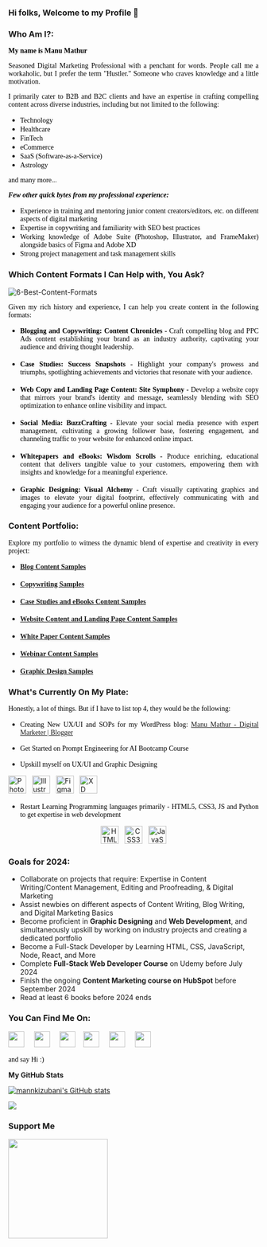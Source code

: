 
### Hi folks, Welcome to my Profile 👋

### Who Am I?:

<p style="text-align: justify;"><span style="color: #000000; font-family: Cambria;"><b> My name is Manu Mathur </b></span></p>

<p style="text-align: justify;"><span style="color: #000000; font-family: Cambria;"> Seasoned Digital Marketing Professional with a penchant for words. People call me a workaholic, but I prefer the term "Hustler." Someone who craves knowledge and a little motivation.</span></p>

<p style="text-align: justify;"><span style="color: #000000; font-family: Cambria;"> I primarily cater to B2B and B2C clients and have an expertise in crafting compelling content across diverse industries, including but not limited to the following:</span></p>
<ul>
<li style="text-align: justify;"><span style="color: #000000; font-family: Cambria;"> Technology </span></li>
<li style="text-align: justify;"><span style="color: #000000; font-family: Cambria;"> Healthcare </span></li>
<li style="text-align: justify;"><span style="color: #000000; font-family: Cambria;"> FinTech</span></li>
<li style="text-align: justify;"><span style="color: #000000; font-family: Cambria;"> eCommerce </span></li>
<li style="text-align: justify;"><span style="color: #000000; font-family: Cambria;"> SaaS (Software-as-a-Service) </span></li>  
<li style="text-align: justify;"><span style="color: #000000; font-family: Cambria;"> Astrology </span></li>  
</ul>
<p style="text-align: justify;"><span style="color: #000000; font-family: Cambria;"> and many more...</span></p>

**_<p style="text-align: justify;"><span style="color: #000000; font-family: Cambria;"> Few other quick bytes from my professional experience:</span></p>_**
<ul>
<li style="text-align: justify;"><span style="color: #000000; font-family: Cambria;">Experience in training and mentoring junior content creators/editors, etc. on different aspects of digital marketing</span></li>
<li style="text-align: justify;"><span style="color: #000000; font-family: Cambria;">Expertise in copywriting and familiarity with SEO best practices</span></li>
<li style="text-align: justify;"><span style="color: #000000; font-family: Cambria;">Working knowledge of Adobe Suite (Photoshop, Illustrator, and FrameMaker) alongside basics of Figma and Adobe XD</span></li>
<li style="text-align: justify;"><span style="color: #000000; font-family: Cambria;">Strong project management and task management skills</span></li>
</ul>

### Which Content Formats I Can Help with, You Ask?

![6-Best-Content-Formats](https://github.com/mannkizubani/mannkizubani/assets/10899599/cc6403da-acb2-48a2-bf66-cabc610e3c2a)

<p style="text-align: justify;"><span style="color: #000000; font-family: Cambria;"> Given my rich history and experience, I can help you create content in the following formats:</span></p>
<ul>
<li style="text-align: justify;"><span style="color: #000000; font-family: Cambria;"><b> Blogging and Copywriting: Content Chronicles -</b> Craft compelling blog and PPC Ads content establishing your brand as an industry authority, captivating your audience and driving thought leadership.</span></li>
<br>
<li style="text-align: justify;"><span style="color: #000000; font-family: Cambria;"><b> Case Studies: Success Snapshots -</b> Highlight your company's prowess and triumphs, spotlighting achievements and victories that resonate with your audience.</span></li>
<br>
<li style="text-align: justify;"><span style="color: #000000; font-family: Cambria;"><b> Web Copy and Landing Page Content: Site Symphony -</b> Develop a website copy that mirrors your brand's identity and message, seamlessly blending with SEO optimization to enhance online visibility and impact.</span></li>
<br>
<li style="text-align: justify;"><span style="color: #000000; font-family: Cambria;"><b> Social Media: BuzzCrafting -</b> Elevate your social media presence with expert management, cultivating a growing follower base, fostering engagement, and channeling traffic to your website for enhanced online impact.</span></li>
<br>
<li style="text-align: justify;"><span style="color: #000000; font-family: Cambria;"><b> Whitepapers and eBooks: Wisdom Scrolls -</b> Produce enriching, educational content that delivers tangible value to your customers, empowering them with insights and knowledge for a meaningful experience.</span></li>
<br>
<li style="text-align: justify;"><span style="color: #000000; font-family: Cambria;"><b> Graphic Designing: Visual Alchemy -</b> Craft visually captivating graphics and images to elevate your digital footprint, effectively communicating with and engaging your audience for a powerful online presence.</span></li>
</ul>

### Content Portfolio:
<p style="text-align: justify;"><span style="color: #000000; font-family: Cambria;"> Explore my portfolio to witness the dynamic blend of expertise and creativity in every project:</span></p>

<ul>
<li style="text-align: justify;"><span style="color: #000000; font-family: Cambria;"><b><a href="https://drive.google.com/drive/u/0/folders/1SMAaxrbRJ6ySI3D7WmNt5kMIrPi5BeEX" target="_blank" rel="noopener"> Blog Content Samples</a></b></span></li>
<br>
<li style="text-align: justify;"><span style="color: #000000; font-family: Cambria;"><b><a href="https://drive.google.com/drive/u/0/folders/1N3QqvmQwIzHjmd9mJLH7Gy4DGOG8Yah9" target="_blank" rel="noopener"> Copywriting Samples</a></b></span></li>
<br>
<li style="text-align: justify;"><span style="color: #000000; font-family: Cambria;"><b><a href="https://drive.google.com/drive/u/0/folders/1_VoKgeEVFpw_ShrHOpzZO5iGQ-U5skuk" target="_blank" rel="noopener"> Case Studies and eBooks Content Samples</a></b></span></li>
<br>
<li style="text-align: justify;"><span style="color: #000000; font-family: Cambria;"><b><a href="https://drive.google.com/drive/u/0/folders/1H1GMIpflHvbFyJxO_uBXbBXjNACE6HFC" target="_blank" rel="noopener"> Website Content and Landing Page Content Samples</a></b></span></li>
<br>
<li style="text-align: justify;"><span style="color: #000000; font-family: Cambria;"><b><a href="https://drive.google.com/drive/folders/1eMwvSSyfBzPggz9j2NVWtFQ1cUgqfbbF" target="_blank" rel="noopener"> White Paper Content Samples</a></b></span></li>
<br>  
<li style="text-align: justify;"><span style="color: #000000; font-family: Cambria;"><b><a href="https://drive.google.com/drive/u/0/folders/1l7NwBoNKJqREVTGhHgrSNKYX5cNwe02i" target="_blank" rel="noopener">Webinar Content Samples</a></b></span></li>
<br>
<li style="text-align: justify;"><span style="color: #000000; font-family: Cambria;"><b><a href="https://drive.google.com/drive/u/0/folders/1pftZ96WSBmGxcUa1lfGwTrb1iKbxf7T7" target="_blank" rel="noopener"> Graphic Design Samples</a></b></span></li>
</ul>


### What's Currently On My Plate:

<p style="text-align: justify;"><span style="color: #000000; font-family: Cambria;">Honestly, a lot of things. But if I have to list top 4, they would be the following:</span></p>

- <p style="text-align: justify;"><span style="color: #000000; font-family: Cambria;"> Creating New UX/UI and SOPs for my  WordPress blog: <a href="https://whereispillmythoughts.com/" target="_blank" rel="noopener"> Manu Mathur - Digital Marketer | Blogger</a></span></p>

- <p style="text-align: justify;"><span style="color: #000000; font-family: Cambria;"> Get Started on Prompt Engineering for AI Bootcamp Course</span></p>

- <p style="text-align: justify;"><span style="color: #000000; font-family: Cambria;"> Upskill myself on UX/UI and Graphic Designing</span></p>
<a href="https://www.adobe.com/uk/products/photoshop.html" target="_blank" rel="noreferrer"><img src="https://raw.githubusercontent.com/danielcranney/readme-generator/main/public/icons/skills/photoshop-colored.svg" width="36" height="36" alt="Photoshop"/></a> &nbsp; <a href="https://www.adobe.com/uk/products/illustrator.html" target="_blank" rel="noreferrer"><img src="https://raw.githubusercontent.com/danielcranney/readme-generator/main/public/icons/skills/illustrator-colored.svg" width="36" height="36" alt="Illustrator" /></a> &nbsp; <a href="https://www.figma.com/" target="_blank" rel="noreferrer"><img src="https://raw.githubusercontent.com/danielcranney/readme-generator/main/public/icons/skills/figma-colored.svg" width="36" height="36" alt="Figma" /></a> &nbsp; <a href="https://www.adobe.com/uk/products/xd.html" target="_blank" rel="noreferrer"><img src="https://raw.githubusercontent.com/danielcranney/readme-generator/main/public/icons/skills/xd-colored.svg" width="36" height="36" alt="XD" /></a>
<br>
- <p style="text-align: justify;"><span style="color: #000000; font-family: Cambria;"> Restart Learning Programming languages primarily - HTML5, CSS3, JS and Python to get expertise in web development</span></p>
<p style="text-align: center;"> <a href="https://www.w3.org/html/logo/badge/html5-badge-h-css3-semantics.png" target="_blank" rel="noreferrer"><img src="https://raw.githubusercontent.com/danielcranney/readme-generator/main/public/icons/skills/html5-colored.svg" width="36" height="36" alt="HTML5"/></a> &nbsp; <a href="https://www.w3.org/TR/CSS/#css" target="_blank" rel="noreferrer"><img src="https://raw.githubusercontent.com/danielcranney/readme-generator/main/public/icons/skills/css3-colored.svg" width="36" height="36" alt="CSS3"/></a> &nbsp; <a href="https://developer.mozilla.org/en-US/docs/Web/JavaScript" rel="nofollow"><img src="https://raw.githubusercontent.com/danielcranney/readme-generator/main/public/icons/skills/javascript-colored.svg" width="36" height="36" alt="JavaScript"/></a></p>

### Goals for 2024:

- Collaborate on projects that require: Expertise in Content Writing/Content Management, Editing and Proofreading, & Digital Marketing
- Assist newbies on different aspects of Content Writing, Blog Writing, and Digital Marketing Basics
- Become proficient in **Graphic Designing** and **Web Development**, and simultaneously upskill by working on industry projects and creating a dedicated portfolio
- Become a Full-Stack Developer by Learning HTML, CSS, JavaScript, Node, React, and More
- Complete **Full-Stack Web Developer Course** on Udemy before July 2024
- Finish the ongoing **Content Marketing course on HubSpot** before September 2024
- Read at least 6 books before 2024 ends

### You Can Find Me On:

<p align="left"> <a href="https://www.facebook.com/mannkizubani" target="_blank" rel="noreferrer"><img src="https://raw.githubusercontent.com/danielcranney/readme-generator/main/public/icons/socials/facebook.svg" width="32" height="32" /></a> &nbsp; &nbsp; <a href="http://www.instagram.com/mann_ki_zubani/" target="_blank" rel="noreferrer"><img src="https://raw.githubusercontent.com/danielcranney/readme-generator/main/public/icons/socials/instagram.svg" width="32" height="32" /></a> &nbsp; &nbsp; <a href="https://www.linkedin.com/in/mannkizubani" target="_blank" rel="noreferrer"><img src="https://raw.githubusercontent.com/danielcranney/readme-generator/main/public/icons/socials/linkedin.svg" width="32" height="32" /></a> &nbsp;&nbsp; <a href="https://www.polywork.com/mannkizubani" target="_blank" rel="noreferrer"><img src="https://raw.githubusercontent.com/danielcranney/readme-generator/main/public/icons/socials/polywork.svg" width="32" height="32" /></a> &nbsp; &nbsp; <a href="https://medium.com/@mannkizubani" target="_blank" rel="noreferrer"><img src="https://raw.githubusercontent.com/danielcranney/readme-generator/main/public/icons/socials/medium.svg" width="32" height="32" /></a> &nbsp; &nbsp; <a href="https://www.twitter.com/mannkizubani" target="_blank" rel="noreferrer"><img src="https://raw.githubusercontent.com/danielcranney/readme-generator/main/public/icons/socials/twitter.svg" width="32" height="32" /></a></p>

<p style="text-align: justify;"><span style="color: #000000; font-family: Cambria;"> and say Hi :) </span></p>

<b>My GitHub Stats</b>

<a href="http://www.github.com/mannkizubani"><img src="https://github-readme-stats.vercel.app/api?username=mannkizubani&show_icons=true&hide=&count_private=true&title_color=0891b2&text_color=ffffff&icon_color=0891b2&bg_color=000000&hide_border=true&show_icons=true" alt="mannkizubani's GitHub stats" /></a>

<a href="http://www.github.com/mannkizubani"><img src="https://github-readme-streak-stats.herokuapp.com/?user=mannkizubani&stroke=ffffff&background=000000&ring=0891b2&fire=0891b2&currStreakNum=ffffff&currStreakLabel=0891b2&sideNums=ffffff&sideLabels=ffffff&dates=ffffff&hide_border=true" /></a>

### Support Me
<a href="https://www.buymeacoffee.com/mannkizubani"><img src="https://cdn.buymeacoffee.com/buttons/v2/default-yellow.png" width="200" /></a>



























